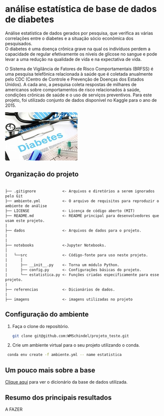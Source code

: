 # análise estatística de base de dados de diabetes

Análise estatística de dados gerados por pesquisa, que verifica as várias correlações entre o diabetes e a situação sócio econômica dos pesquisados.  
O diabetes é uma doença crônica grave na qual os indivíduos perdem a capacidade de regular efetivamente os níveis de glicose no sangue e pode levar a uma redução na qualidade de vida e na expectativa de vida.

O Sistema de Vigilância de Fatores de Risco Comportamentais (BRFSS) é uma pesquisa telefônica relacionada à saúde que é coletada anualmente pelo CDC (Centro de Controle e Prevenção de Doenças dos Estados Unidos). A cada ano, a pesquisa coleta respostas de milhares de americanos sobre comportamentos de risco relacionados à saúde, condições crônicas de saúde e o uso de serviços preventivos. Para este projeto, foi utilizado conjunto de dados disponível no Kaggle para o ano de 2015.  

![IMAGEM](imagens/diabetes.jpeg)

## Organização do projeto

```

├── .gitignore            <- Arquivos e diretórios a serem ignorados pelo Git
├── ambiente.yml          <- O arquivo de requisitos para reproduzir o ambiente de análise
├── LICENSE               <- Licença de código aberto (MIT)
├── README.md             <- README principal para desenvolvedores que usam este projeto.
|
├── dados                 <- Arquivos de dados para o projeto.
|
|
├── notebooks             <-Jupyter Notebooks.
│
|   └──src                <- Código-fonte para uso neste projeto.
|      │
|      ├── __init__.py    <- Torna um módulo Python.
|      ├── config.py      <- Configurações básicas do projeto.
|      └── estatistica.py <- Funções criadas especificamente para esse projeto.
|
├── referencias           <- Dicionários de dados.
|
├── imagens               <- imagens utilizadas no projeto
```

## Configuração do ambiente

1. Faça o clone do repositório.

    ```bash
    git clone git@github.com:WMSchindel/projeto_teste.git
    ```

2. Crie um ambiente virtual para o seu projeto utilizando o conda.
```bash
 conda env create -f ambiente.yml -- name estatistica
```

## Um pouco mais sobre a base

[Clique aqui](referencias/01_dicionario_de_dados.md) para ver o dicionário da base de dados utilizada.

## Resumo dos principais resultados

A FAZER
